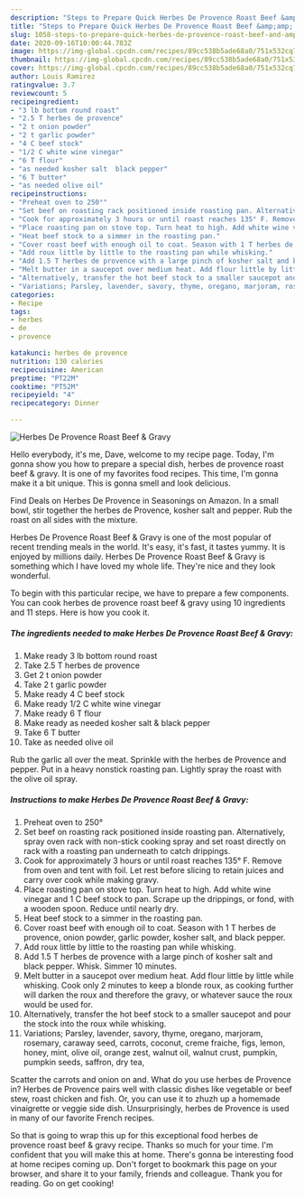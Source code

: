 ```yaml
---
description: "Steps to Prepare Quick Herbes De Provence Roast Beef &amp;amp; Gravy"
title: "Steps to Prepare Quick Herbes De Provence Roast Beef &amp;amp; Gravy"
slug: 1058-steps-to-prepare-quick-herbes-de-provence-roast-beef-and-amp-gravy
date: 2020-09-16T10:00:44.783Z
image: https://img-global.cpcdn.com/recipes/89cc538b5ade68a0/751x532cq70/herbes-de-provence-roast-beef-gravy-recipe-main-photo.jpg
thumbnail: https://img-global.cpcdn.com/recipes/89cc538b5ade68a0/751x532cq70/herbes-de-provence-roast-beef-gravy-recipe-main-photo.jpg
cover: https://img-global.cpcdn.com/recipes/89cc538b5ade68a0/751x532cq70/herbes-de-provence-roast-beef-gravy-recipe-main-photo.jpg
author: Louis Ramirez
ratingvalue: 3.7
reviewcount: 5
recipeingredient:
- "3 lb bottom round roast"
- "2.5 T herbes de provence"
- "2 t onion powder"
- "2 t garlic powder"
- "4 C beef stock"
- "1/2 C white wine vinegar"
- "6 T flour"
- "as needed kosher salt  black pepper"
- "6 T butter"
- "as needed olive oil"
recipeinstructions:
- "Preheat oven to 250°"
- "Set beef on roasting rack positioned inside roasting pan. Alternatively, spray oven rack with non-stick cooking spray and set roast directly on rack with a roasting pan underneath to catch drippings."
- "Cook for approximately 3 hours or until roast reaches 135° F. Remove from oven and tent with foil. Let rest before slicing to retain juices and carry over cook while making gravy."
- "Place roasting pan on stove top. Turn heat to high. Add white wine vinegar and 1 C beef stock to pan. Scrape up the drippings, or fond, with a wooden spoon. Reduce until nearly dry."
- "Heat beef stock to a simmer in the roasting pan."
- "Cover roast beef with enough oil to coat. Season with 1 T herbes de provence, onion powder, garlic powder, kosher salt, and black pepper."
- "Add roux little by little to the roasting pan while whisking."
- "Add 1.5 T herbes de provence with a large pinch of kosher salt and black pepper. Whisk. Simmer 10 minutes."
- "Melt butter in a saucepot over medium heat. Add flour little by little while whisking. Cook only 2 minutes to keep a blonde roux, as cooking further will darken the roux and therefore the gravy, or whatever sauce the roux would be used for."
- "Alternatively, transfer the hot beef stock to a smaller saucepot and pour the stock into the roux while whisking."
- "Variations; Parsley, lavender, savory, thyme, oregano, marjoram, rosemary, caraway seed, carrots, coconut, creme fraiche, figs, lemon, honey, mint, olive oil, orange zest, walnut oil, walnut crust, pumpkin, pumpkin seeds, saffron, dry tea,"
categories:
- Recipe
tags:
- herbes
- de
- provence

katakunci: herbes de provence 
nutrition: 130 calories
recipecuisine: American
preptime: "PT22M"
cooktime: "PT52M"
recipeyield: "4"
recipecategory: Dinner

---
```



![Herbes De Provence Roast Beef &amp; Gravy](https://img-global.cpcdn.com/recipes/89cc538b5ade68a0/751x532cq70/herbes-de-provence-roast-beef-gravy-recipe-main-photo.jpg)

Hello everybody, it's me, Dave, welcome to my recipe page. Today, I'm gonna show you how to prepare a special dish, herbes de provence roast beef &amp; gravy. It is one of my favorites food recipes. This time, I'm gonna make it a bit unique. This is gonna smell and look delicious.

Find Deals on Herbes De Provence in Seasonings on Amazon. In a small bowl, stir together the herbes de Provence, kosher salt and pepper. Rub the roast on all sides with the mixture.

Herbes De Provence Roast Beef &amp; Gravy is one of the most popular of recent trending meals in the world. It's easy, it's fast, it tastes yummy. It is enjoyed by millions daily. Herbes De Provence Roast Beef &amp; Gravy is something which I have loved my whole life. They're nice and they look wonderful.


To begin with this particular recipe, we have to prepare a few components. You can cook herbes de provence roast beef &amp; gravy using 10 ingredients and 11 steps. Here is how you cook it.

<!--inarticleads1-->

##### The ingredients needed to make Herbes De Provence Roast Beef &amp; Gravy:

1. Make ready 3 lb bottom round roast
1. Take 2.5 T herbes de provence
1. Get 2 t onion powder
1. Take 2 t garlic powder
1. Make ready 4 C beef stock
1. Make ready 1/2 C white wine vinegar
1. Make ready 6 T flour
1. Make ready as needed kosher salt &amp; black pepper
1. Take 6 T butter
1. Take as needed olive oil


Rub the garlic all over the meat. Sprinkle with the herbes de Provence and pepper. Put in a heavy nonstick roasting pan. Lightly spray the roast with the olive oil spray. 

<!--inarticleads2-->

##### Instructions to make Herbes De Provence Roast Beef &amp; Gravy:

1. Preheat oven to 250°
1. Set beef on roasting rack positioned inside roasting pan. Alternatively, spray oven rack with non-stick cooking spray and set roast directly on rack with a roasting pan underneath to catch drippings.
1. Cook for approximately 3 hours or until roast reaches 135° F. Remove from oven and tent with foil. Let rest before slicing to retain juices and carry over cook while making gravy.
1. Place roasting pan on stove top. Turn heat to high. Add white wine vinegar and 1 C beef stock to pan. Scrape up the drippings, or fond, with a wooden spoon. Reduce until nearly dry.
1. Heat beef stock to a simmer in the roasting pan.
1. Cover roast beef with enough oil to coat. Season with 1 T herbes de provence, onion powder, garlic powder, kosher salt, and black pepper.
1. Add roux little by little to the roasting pan while whisking.
1. Add 1.5 T herbes de provence with a large pinch of kosher salt and black pepper. Whisk. Simmer 10 minutes.
1. Melt butter in a saucepot over medium heat. Add flour little by little while whisking. Cook only 2 minutes to keep a blonde roux, as cooking further will darken the roux and therefore the gravy, or whatever sauce the roux would be used for.
1. Alternatively, transfer the hot beef stock to a smaller saucepot and pour the stock into the roux while whisking.
1. Variations; Parsley, lavender, savory, thyme, oregano, marjoram, rosemary, caraway seed, carrots, coconut, creme fraiche, figs, lemon, honey, mint, olive oil, orange zest, walnut oil, walnut crust, pumpkin, pumpkin seeds, saffron, dry tea,


Scatter the carrots and onion on and. What do you use herbes de Provence in? Herbes de Provence pairs well with classic dishes like vegetable or beef stew, roast chicken and fish. Or, you can use it to zhuzh up a homemade vinaigrette or veggie side dish. Unsurprisingly, herbes de Provence is used in many of our favorite French recipes. 

So that is going to wrap this up for this exceptional food herbes de provence roast beef &amp; gravy recipe. Thanks so much for your time. I'm confident that you will make this at home. There's gonna be interesting food at home recipes coming up. Don't forget to bookmark this page on your browser, and share it to your family, friends and colleague. Thank you for reading. Go on get cooking!
